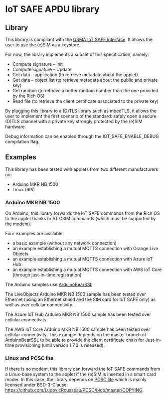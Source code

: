 # IoT SAFE APDU library

## Library

This library is compliant with the
[GSMA IoT SAFE interface](https://www.gsma.com/iot/wp-content/uploads/2019/12/IoT.05-v1-IoT-Security-Applet-Interface-Description.pdf).
It allows the user to use the (e)SIM as a keystore.

For now, the library implements a subset of this specification, namely:
 * Compute signature – Init
 * Compute signature – Update
 * Get data – application (to retrieve metadata about the applet)
 * Get data – object list (to retrieve metadata about the public and private
   key)
 * Get random (to retrieve a better random number than the one provided by the
   Rich OS)
 * Read file (to retrieve the client certificate associated to the private key)

By plugging this library to a (D)TLS library such as mbedTLS, it allows the user
to implement the first scenario of the standard: safely open a secure (D)TLS
channel with a private key strongly protected by the (e)SIM hardware.

Debug information can be enabled through the IOT_SAFE_ENABLE_DEBUG compilation
flag.

## Examples

This library has been tested with applets from two different manufacturers on:
 * Arduino MKR NB 1500
 * Linux (RPi)

### Arduino MKR NB 1500

On Arduino, this library forwards the IoT SAFE commands from the Rich OS to the
applet thanks to AT CSIM commands (which must be supported by the modem).

Four examples are available:
 * a basic example (without any network connection)
 * an example establishing a mutual MQTTS connection with Orange Live Objects
 * an example establishing a mutual MQTTS connection with Azure IoT Hub
 * an example establishing a mutual MQTTS connection with AWS IoT Core
   (through just-in-time registration)

The Arduino samples use
[ArduinoBearSSL](https://github.com/arduino-libraries/ArduinoBearSSL).

The LiveObjects Arduino MKR NB 1500 sample has been tested over Ethernet (using
an Ethernet shield and the SIM card for IoT SAFE only) as well as over
cellular connectivity.

The Azure IoT Hub Arduino MKR NB 1500 sample has been tested over cellular
connectivity.

The AWS IoT Core Arduino MKR NB 1500 sample has been tested over cellular
connectivity. This example depends on the master branch of ArduinoBearSSL
to be able to provide the client certificate chain for Just-in-time
provisioning (until version 1.7.0 is released).

### Linux and PCSC lite

If there is no modem, this library can forward the IoT SAFE commands from a
Linux-base system to the applet if the (e)SIM is inserted in a smart card
reader. In this case, the library depends on
[PCSC lite](https://pcsclite.apdu.fr/) which is mainly licensed under
BSD-3-Clause: https://github.com/LudovicRousseau/PCSC/blob/master/COPYING.
